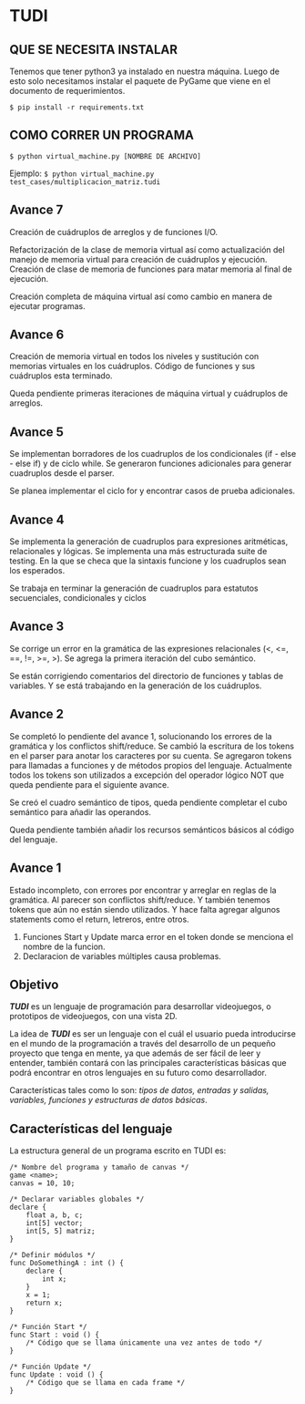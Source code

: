# TUDI

## QUE SE NECESITA INSTALAR
Tenemos que tener python3 ya instalado en nuestra máquina. Luego de esto solo necesitamos instalar el paquete de PyGame que viene en el documento de requerimientos.

`$ pip install -r requirements.txt`

## COMO CORRER UN PROGRAMA
`$ python virtual_machine.py [NOMBRE DE ARCHIVO]`

Ejemplo:
`$ python virtual_machine.py test_cases/multiplicacion_matriz.tudi`


## Avance 7
Creación de cuádruplos de arreglos y de funciones I/O.

Refactorización de la clase de memoria virtual así como actualización del manejo de memoria virtual para creación de cuádruplos y ejecución. Creación de clase de memoria de funciones para matar memoria al final de ejecución. 

Creación completa de máquina virtual así como cambio en manera de ejecutar programas.

## Avance 6
Creación de memoria virtual en todos los niveles y sustitución con memorias virtuales en los cuádruplos. Código de funciones y sus cuádruplos esta terminado.

Queda pendiente primeras iteraciones de máquina virtual y cuádruplos de arreglos.


## Avance 5
Se implementan borradores de los cuadruplos de los condicionales (if - else - else if) y de ciclo while. Se generaron funciones adicionales para generar cuadruplos desde el parser.

Se planea implementar el ciclo for y encontrar casos de prueba adicionales.

## Avance 4
Se implementa la generación de cuadruplos para expresiones aritméticas, relacionales y lógicas. 
Se implementa una más estructurada suite de testing. En la que se checa que la sintaxis funcione y los cuadruplos sean los esperados.

Se trabaja en terminar la generación de cuadruplos para estatutos secuenciales, condicionales y ciclos

## Avance 3
Se corrige un error en la gramática de las expresiones relacionales (<, <=, ==, !=, >=, >). Se agrega la primera iteración del cubo semántico.

Se están corrigiendo comentarios del directorio de funciones y tablas de variables. Y se está trabajando en la generación de los cuádruplos.

## Avance 2
Se completó lo pendiente del avance 1, solucionando los errores de la gramática y los conflictos shift/reduce. Se cambió la escritura de los tokens en el parser para anotar los caracteres por su cuenta. Se agregaron tokens para llamadas a funciones y de métodos propios del lenguaje. Actualmente todos los tokens son utilizados a excepción del operador lógico NOT que queda pendiente para el siguiente avance. 

Se creó el cuadro semántico de tipos, queda pendiente completar el cubo semántico para añadir las operandos.

Queda pendiente también añadir los recursos semánticos básicos al código del lenguaje.

## Avance 1

Estado incompleto, con errores por encontrar y arreglar en reglas de la gramática. Al parecer son conflictos shift/reduce. Y también tenemos tokens que aún no están siendo utilizados. Y hace falta agregar algunos statements como el return, letreros, entre otros. 

1. Funciones Start y Update marca error en el token donde se menciona el nombre de la funcion.
2. Declaracion de variables múltiples causa problemas.

## Objetivo

***TUDI*** es un lenguaje de programación para desarrollar videojuegos, o prototipos de videojuegos, con una vista 2D. 

La idea de ***TUDI*** es ser un lenguaje con el cuál el usuario pueda introducirse en el mundo de la programación a través del desarrollo de un pequeño proyecto que tenga en mente, ya que además de ser fácil de leer y entender, también contará con las principales características básicas que podrá encontrar en otros lenguajes en su futuro como desarrollador.

Características tales como lo son: *tipos de datos, entradas y salidas, variables, funciones y estructuras de datos básicas*.

## Características del lenguaje

La estructura general de un programa escrito en TUDI es:

```
/* Nombre del programa y tamaño de canvas */
game <name>;
canvas = 10, 10;

/* Declarar variables globales */
declare {
    float a, b, c;
    int[5] vector;
    int[5, 5] matriz;
}

/* Definir módulos */
func DoSomethingA : int () {
    declare {
        int x;
    }
    x = 1;
    return x;
}

/* Función Start */
func Start : void () {
    /* Código que se llama únicamente una vez antes de todo */
}

/* Función Update */
func Update : void () {
    /* Código que se llama en cada frame */
}
```

